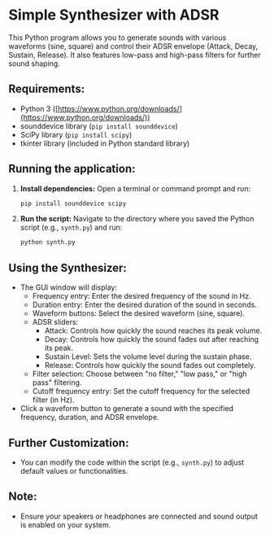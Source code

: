 # Simple Synthesizer with ADSR

This Python program allows you to generate sounds with various waveforms (sine, square) and control their ADSR envelope (Attack, Decay, Sustain, Release). It also features low-pass and high-pass filters for further sound shaping.

## Requirements:

- Python 3 ([https://www.python.org/downloads/](https://www.python.org/downloads/))
- sounddevice library (`pip install sounddevice`)
- SciPy library (`pip install scipy`)
- tkinter library (included in Python standard library)

## Running the application:

1. **Install dependencies:** Open a terminal or command prompt and run:

   ```bash
   pip install sounddevice scipy
   ```

2. **Run the script:** Navigate to the directory where you saved the Python script (e.g., `synth.py`) and run:

   ```bash
   python synth.py
   ```

## Using the Synthesizer:

- The GUI window will display:
  - Frequency entry: Enter the desired frequency of the sound in Hz.
  - Duration entry: Enter the desired duration of the sound in seconds.
  - Waveform buttons: Select the desired waveform (sine, square).
  - ADSR sliders: 
    - Attack: Controls how quickly the sound reaches its peak volume.
    - Decay: Controls how quickly the sound fades out after reaching its peak.
    - Sustain Level: Sets the volume level during the sustain phase.
    - Release: Controls how quickly the sound fades out completely.
  - Filter selection: Choose between "no filter," "low pass," or "high pass" filtering.
  - Cutoff frequency entry: Set the cutoff frequency for the selected filter (in Hz).
- Click a waveform button to generate a sound with the specified frequency, duration, and ADSR envelope.

## Further Customization:

- You can modify the code within the script (e.g., `synth.py`) to adjust default values or functionalities.

## Note:

- Ensure your speakers or headphones are connected and sound output is enabled on your system.
